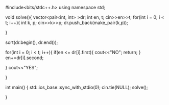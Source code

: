 #include<bits/stdc++.h>
using namespace std;

void solve(){
    vector<pair<int, int> >dr;
   int en, t;
   cin>>en>>t;
   for(int i = 0; i < t; i++){
        int k, p;
        cin>>k>>p;
        dr.push_back(make_pair(k,p));



   }


   sort(dr.begin(), dr.end());

   for(int i = 0; i < t; i++){
        if(en <= dr[i].first){
            cout<<"NO";
            return;
        }
        en+=dr[i].second;


   }
   cout<<"YES";

}

int main()
{
    std::ios_base::sync_with_stdio(0);
	cin.tie(NULL);
    solve();


}

